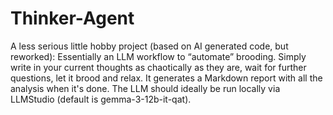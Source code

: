 # Thinker-Agent

A less serious little hobby project (based on AI generated code, but reworked):
Essentially an LLM workflow to “automate” brooding.
Simply write in your current thoughts as chaotically as they are, wait for further questions, let it brood and relax.
It generates a Markdown report with all the analysis when it's done.
The LLM should ideally be run locally via LLMStudio (default is gemma-3-12b-it-qat).
